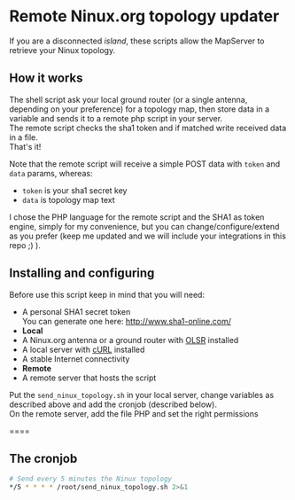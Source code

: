# Remote Ninux.org topology updater
If you are a disconnected _island_, these scripts allow the MapServer to retrieve your Ninux topology.

## How it works
The shell script ask your local ground router (or a single antenna, depending on your preference) for a topology map, then store data in a variable and sends it to a remote php script in your server.<br />
The remote script checks the sha1 token and if matched write received data in a file.<br />
That's it!

Note that the remote script will receive a simple POST data with `token` and `data` params, whereas:
* `token` is your sha1 secret key
* `data` is topology map text

I chose the PHP language for the remote script and the SHA1 as token engine, simply for my convenience, but you can change/configure/extend as you prefer (keep me updated and we will include your integrations in this repo ;) ).

## Installing and configuring
Before use this script keep in mind that you will need:
* A personal SHA1 secret token<br />You can generate one here: http://www.sha1-online.com/
* **Local**
 * A Ninux.org antenna or a ground router with [OLSR](https://it.wikipedia.org/wiki/Optimized_Link_State_Routing_Protocol) installed
 * A local server with [cURL](https://it.wikipedia.org/wiki/Curl) installed
 * A stable Internet connectivity
* **Remote**
 * A remote server that hosts the script


Put the `send_ninux_topology.sh` in your local server, change variables as described above and add the cronjob (described below).<br />
On the remote server, add the file PHP and set the right permissions

====

## The cronjob
```bash
# Send every 5 minutes the Ninux topology
*/5 * * * * /root/send_ninux_topology.sh 2>&1
```
